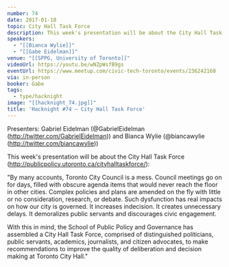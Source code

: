 ```yaml
---
number: 74
date: 2017-01-10
topic: City Hall Task Force
description: This week's presentation will be about the City Hall Task Force (http://publicpolicy.utoronto.ca/cityhalltaskforce/):’By many accounts, Toronto City Council is a mess. Council meetings go on for days, filled with obscure agenda items that would never reach the floor in other cities. Complex policies and plans are amended on the fly with little or no consideration, research, or debate. Such dysfunction has real impacts on how our city is governed. It increases indecision. It creates unnecessary delays. It demoralizes public servants and discourages civic engagement.With this in mind, the School of Public Policy and Governance has assembled a City Hall Task Force, comprised of distinguished politicians, public servants, academics, journalists, and citizen advocates, to make recommendations to improve the quality of deliberation and decision making at Toronto City Hall.‘
speakers:
  - "[[Bianca Wylie]]"
  - "[[Gabe Eidelman]]"
venue: "[[SPPG, University of Toronto]]"
videoUrl: https://youtu.be/wNZpWsfB9gs
eventUrl: https://www.meetup.com/civic-tech-toronto/events/236242168
via: in-person
booker: Gabe
tags:
  - type/hacknight
image: "[[hacknight_74.jpg]]"
title: 'Hacknight #74 – City Hall Task Force'
---
```

Presenters: Gabriel Eidelman (@GabrielEidelman (http://twitter.com/GabrielEidelman)) and Bianca Wylie (@biancawylie (http://twitter.com/biancawylie))

This week's presentation will be about the City Hall Task Force (http://publicpolicy.utoronto.ca/cityhalltaskforce/):

"By many accounts, Toronto City Council is a mess. Council meetings go on for days, filled with obscure agenda items that would never reach the floor in other cities. Complex policies and plans are amended on the fly with little or no consideration, research, or debate. Such dysfunction has real impacts on how our city is governed. It increases indecision. It creates unnecessary delays. It demoralizes public servants and discourages civic engagement.

With this in mind, the School of Public Policy and Governance has assembled a City Hall Task Force, comprised of distinguished politicians, public servants, academics, journalists, and citizen advocates, to make recommendations to improve the quality of deliberation and decision making at Toronto City Hall."
